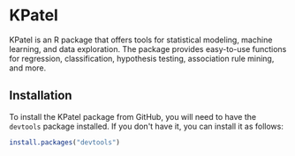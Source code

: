 # KPatel

KPatel is an R package that offers tools for statistical modeling, machine learning, and data exploration. The package provides easy-to-use functions for regression, classification, hypothesis testing, association rule mining, and more.

## Installation

To install the KPatel package from GitHub, you will need to have the `devtools` package installed. If you don't have it, you can install it as follows:

```r
install.packages("devtools")
